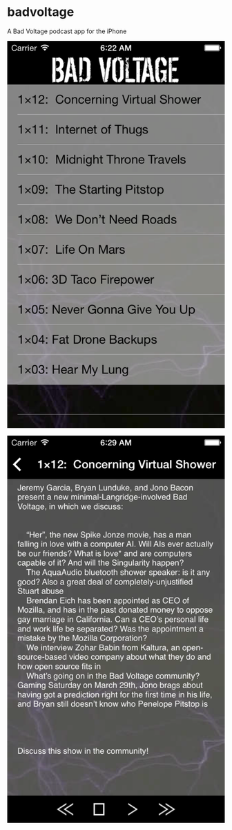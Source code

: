 badvoltage
==========

A Bad Voltage podcast app for the iPhone

![Episode List](episode_list.png)

![Player View](player_view.png)
